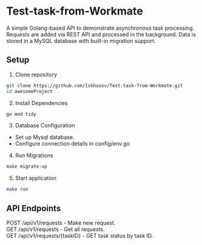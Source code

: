 # Test-task-from-Workmate
A simple Golang-based API to demonstrate asynchronous task processing.
Requests are added via REST API and processed in the background.
Data is stored in a MySQL database with built-in migration support.
## Setup
1. Clone repository
```sh
git clone https://github.com/Iskhazov/Test-task-from-Workmate.git
cd awesomeProject
```
2. Install Dependencies
 ```sh
go mod tidy
```
3. Database Configuration  
* Set up Mysql database.  
* Configure connection details in config/env.go  
4. Run Migrations
 ```sh
make migrate-up
```
5. Start application
 ```sh
make run
```
## API Endpoints
POST /api/v1/requests - Make new request.  
GET /api/v1/requests - Get all requests.  
GET /api/v1/requests/{taskID} - GET task status by task ID.  

